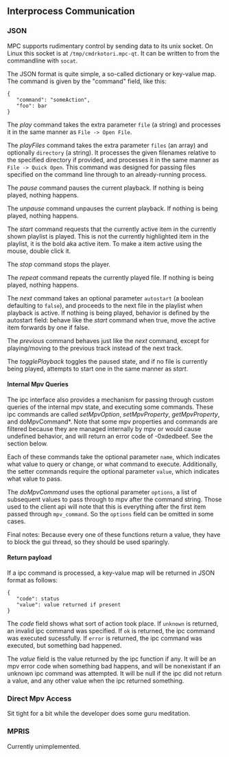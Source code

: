 ## Interprocess Communication

### JSON

MPC supports rudimentary control by sending data to its unix socket.  On Linux
this socket is at `/tmp/cmdrkotori.mpc-qt`.  It can be written to from the
commandline with `socat`.

The JSON format is quite simple, a so-called dictionary or key-value map.  The
command is given by the "command" field, like this:

```
{
   "command": "someAction",
   "foo": bar
}
```

The *play* command takes the extra parameter `file` (a string) and processes
it in the same manner as `File -> Open File`.

The *playFiles* command takes the extra parameter `files` (an array) and
optionally `directory` (a string).  It processes the given filenames relative
to the specified directory if provided, and processes it in the same manner as
`File -> Quick Open`.  This command was designed for passing files specified
on the command line through to an already-running process.

The *pause* command pauses the current playback.  If nothing is being played,
nothing happens.

The *unpause* command unpauses the current playback.  If nothing is being
played, nothing happens.

The *start* command requests that the currently active item in the currently
shown playlist is played.  This is not the currently highlighted item in the
playlist, it is the bold aka active item.  To make a item active using the
mouse, double click it.

The *stop* command stops the player.

The *repeat* command repeats the currently played file.  If nothing is being
played, nothing happens.

The *next* command takes an optional parameter `autostart` (a boolean
defaulting to `false`), and proceeds to the next file in the playlist when
playback is active.  If nothing is being played, behavior is defined by the
autostart field: behave like the *start* command when true, move the active
item forwards by one if false.

The *previous* command behaves just like the *next* command, except for
playing/moving to the previous track instead of the next track.

The *togglePlayback* toggles the paused state, and if no file is currently
being played, attempts to start one in the same manner as *start*.


#### Internal Mpv Queries

The ipc interface also provides a mechanism for passing through custom queries
of the internal mpv state, and executing some commands.  These ipc commands
are called *setMpvOption*, *setMpvProperty*, *getMpvProperty*, and
doMpvCommand*.  Note that some mpv properties and commands are filtered
because they are managed internally by mpv or would cause undefined behavior,
and will return an error code of -0xdedbeef.  See the section below.

Each of these commands take the optional parameter `name`, which indicates
what value to query or change, or what command to execute.  Additionally, the
setter commands require the optional parameter `value`, which indicates what
value to pass.

The *doMpvCommand* uses the optional parameter `options`, a list of subsequent
values to pass through to mpv after the command string.  Those used to the
client api will note that this is everything after the first item passed
through `mpv_command`.  So the `options` field can be omitted in some cases.

Final notes:  Because every one of these functions return a value, they have
to block the gui thread, so they should be used sparingly.


#### Return payload

If a ipc command is processed, a key-value map will be returned in JSON format
as follows:

```
{
   "code": status
   "value": value returned if present
}
```

The *code* field shows what sort of action took place.  If `unknown` is
returned, an invalid ipc command was specified.  If `ok` is returned, the
ipc command was executed sucessfully.  If `error` is returned, the ipc command
was executed, but something bad happened.

The *value* field is the value returned by the ipc function if any.  It will
be an mpv error code when something bad happens, and will be nonexistant if an
unknown ipc command was attempted.  It will be null if the ipc did not return
a value, and any other value when the ipc returned something.


### Direct Mpv Access

Sit tight for a bit while the developer does some guru meditation.


### MPRIS

Currently unimplemented.
